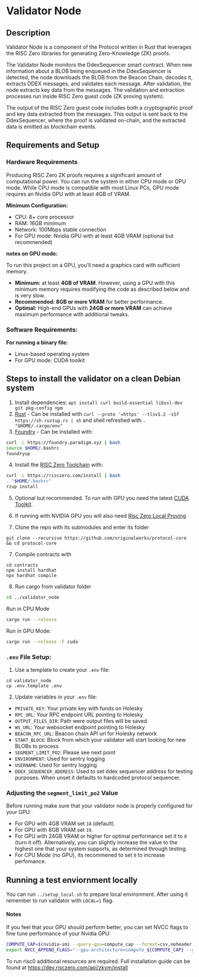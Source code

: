 # Validator Node

## Description

Validator Node is a component of the Protocol written in Rust that leverages the RISC Zero libraries for generating Zero-Knowledge (ZK) proofs.

The Validator Node monitors the DdexSequencer smart contract. When new information about a BLOB being enqueued in the DdexSequencer is detected, the node downloads the BLOB from the Beacon Chain, decodes it, extracts DDEX messages, and validates each message. After validation, the node extracts key data from the messages. The validation and extraction processes run inside RISC Zero guest code (ZK proving system).

The output of the RISC Zero guest code includes both a cryptographic proof and key data extracted from the messages. This output is sent back to the DdexSequencer, where the proof is validated on-chain, and the extracted data is emitted as blockchain events.

## Requirements and Setup

### Hardware Requirements

Producing RISC Zero ZK proofs requires a significant amount of computational power. You can run the system in either CPU mode or GPU mode. While CPU mode is compatible with most Linux PCs, GPU mode requires an Nvidia GPU with at least 4GB of VRAM.

**Minimum Configuration:**

- CPU: 8+ core processor
- RAM: 16GB minimum
- Network: 100Mbps stable connection
- For GPU mode: Nvidia GPU with at least 4GB VRAM (optional but recommended)

**notes on GPU mode:**

To run this project on a GPU, you'll need a graphics card with sufficient memory.

- **Minimum:** at least **4GB of VRAM**. However, using a GPU with this minimum memory requires modifying the code as described below and is very slow.
- **Recommended: 8GB or more VRAM** for better performance.
- **Optimal:** High-end GPUs with **24GB or more VRAM** can achieve maximum performance with additional tweaks.

### Software Requirements:

**For running a binary file:**

- Linux-based operating system
- For GPU mode: CUDA toolkit

## Steps to install the validator on a clean Debian system

1.  Install dependencies: `apt install curl build-essential libssl-dev git pkg-config npm`
2.  [Rust](https://www.rust-lang.org/tools/install) - Can be installed with `curl --proto '=https' --tlsv1.2 -sSf https://sh.rustup.rs | sh` and shell refreshed with `. "$HOME/.cargo/env"`
3. [Foundry](https://book.getfoundry.sh/getting-started/installation) - Can be installed with:

```bash
curl -L https://foundry.paradigm.xyz | bash
source $HOME/.bashrc
foundryup
```

4. Install the [RISC Zero Toolchain](https://dev.risczero.com/api/zkvm/quickstart) with:

```bash
curl -L https://risczero.com/install | bash
. "$HOME/.bashrc"
rzup install
```

5. Optional but recommended. To run with GPU you need the latest [CUDA Toolkit](https://developer.nvidia.com/cuda-downloads).
6. If running with NVIDIA GPU you will also need [Risc Zero Local Proving](https://dev.risczero.com/api/generating-proofs/local-proving)

7. Clone the repo with its submodules and enter its folder

```
git clone --recursive https://github.com/originalworks/protocol-core && cd protocol-core
```

7. Compile contracts with
```
cd contracts
npm install hardhat
npx hardhat compile
```

8. Run cargo from validator folder

```bash
cd ../validator_node
```

Run in CPU Mode

```bash
cargo run --release
```

Run in GPU Mode:

```bash
cargo run --release -F cuda
```

### `.env` File Setup:

1. Use a template to create your `.env` file:

```
cd validator_node
cp .env.template .env
```

2. Update variables in your `.env` file:

- `PRIVATE_KEY`: Your private key with funds on Holesky
- `RPC_URL`: Your RPC endpoint URL pointing to Holesky
- `OUTPUT_FILES_DIR`: Path were output files will be saved
- `WS_URL`: Your websocket endpoint pointing to Holesky
- `BEACON_RPC_URL`: Beacon chain API url for Holesky network
- `START_BLOCK`: Block from which your validator will start looking for new BLOBs to process
- `SEGMENT_LIMIT_PO2`: Please see next point
- `ENVIRONMENT`: Used for sentry logging
- `USERNAME`: Used for sentry logging
- `DDEX_SEQUENCER_ADDRESS`: Used to set ddex sequencer address for testing purposes. When unset it defaults to hardcoded protocol sequencer. 

### Adjusting the `segment_limit_po2` Value

Before running make sure that your validator node is properly configured for your GPU:

- For GPU with 4GB VRAM set `18` (default).
- For GPU with 8GB VRAM set `19`.
- For GPU with 24GB VRAM or higher for optimal performance set it to `0` (turn it off). Alternatively, you can slightly increase the value to the highest one that your system supports, as determined through testing.
- For CPU Mode (no GPU), its recommened to set `0` to increase perfomance.



## Running a test enviornment locally
You can run `../setup_local.sh` to prepare local environment. After using it remember to run validator with `LOCAL=1` flag.

#### Notes
If you feel that your GPU should perform better, you can set NVCC flags to fine tune performance of your Nvidia GPU:
```bash
COMPUTE_CAP=$(nvidia-smi --query-gpu=compute_cap --format=csv,noheader | awk -F'.' '{print $1$2}')
export NVCC_APPEND_FLAGS="--gpu-architecture=compute_${COMPUTE_CAP} --gpu-code=compute_${COMPUTE_CAP},sm_${COMPUTE_CAP} --generate-code arch=compute_${COMPUTE_CAP},code=sm_${COMPUTE_CAP}"
```

To run risc0 additional resources are required. Full installation guide can be found at https://dev.risczero.com/api/zkvm/install
